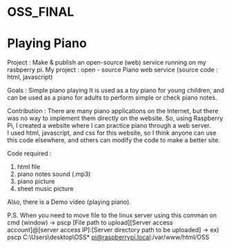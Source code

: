 # OSS_FINAL
# Playing Piano 

Project : Make & publish an open-source (web) service running on my rasbperry pi.
My project : open - source Piano web service
(source code :  html, javascript) 

Goals : Simple piano playing
        It is used as a toy piano for young children, and can be used as a piano for adults to perform simple or check piano notes. 

Contribution : There are many piano applications on the Internet, but there was no way to implement them directly on the website.
                So, using Raspberry Pi, I created a website where I can practice piano through a web server.  
                I used html, javascript, and css for this website, so I think anyone can use this code elsewhere, and others can modify the                 code to make a better site.
        
Code required : 
  1) html file
  2) piano notes sound (.mp3)
  3) piano picture
  4) sheet music picture

Also, there is a Demo video (playing piano).


P.S. When you need to move file to the linux server
using this comman on cmd (window)
-> pscp [File path to upload][Server access account]@[server access IP]:[Server directory path to be uploaded]
-> ex) pscp C:\Users\desktop\OSS\* pi@raspberrypi.local:/var/www/html/OSS
